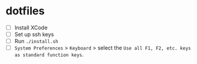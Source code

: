 # dotfiles

* [ ] Install XCode
* [ ] Set up ssh keys
* [ ] Run `./install.sh`
* [ ] ``System Preferences`` > ``Keyboard`` > select the ``Use all F1, F2, etc. keys as standard function keys``.
